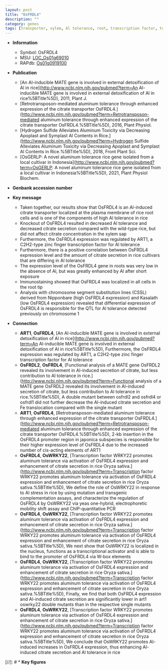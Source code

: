```yaml
---
layout: post
title: "OsFRDL4"
description: ""
category: genes
tags: [transporter, xylem, Al tolerance, root, transcription factor, tolerance]
---
```


* **Information**  
    + Symbol: OsFRDL4  
    + MSU: [LOC_Os01g69010](http://rice.plantbiology.msu.edu/cgi-bin/ORF_infopage.cgi?orf=LOC_Os01g69010)  
    + RAPdb: [Os01g0919100](http://rapdb.dna.affrc.go.jp/viewer/gbrowse_details/irgsp1?name=Os01g0919100)  

* **Publication**  
    + [An Al-inducible MATE gene is involved in external detoxification of Al in rice](http://www.ncbi.nlm.nih.gov/pubmed?term=An Al-inducible MATE gene is involved in external detoxification of Al in rice%5BTitle%5D), 2011, Plant J.
    + [Retrotransposon-mediated aluminum tolerance through enhanced expression of the citrate transporter OsFRDL4.](http://www.ncbi.nlm.nih.gov/pubmed?term=Retrotransposon-mediated aluminum tolerance through enhanced expression of the citrate transporter OsFRDL4.%5BTitle%5D), 2016, Plant Physiol.
    + [Hydrogen Sulfide Alleviates Aluminum Toxicity via Decreasing Apoplast and Symplast Al Contents in Rice.](http://www.ncbi.nlm.nih.gov/pubmed?term=Hydrogen Sulfide Alleviates Aluminum Toxicity via Decreasing Apoplast and Symplast Al Contents in Rice.%5BTitle%5D), 2018, Front Plant Sci.
    + [OsGERLP: A novel aluminum tolerance rice gene isolated from a local cultivar in Indonesia](http://www.ncbi.nlm.nih.gov/pubmed?term=OsGERLP: A novel aluminum tolerance rice gene isolated from a local cultivar in Indonesia%5BTitle%5D), 2021, Plant Physiol Biochem.

* **Genbank accession number**  

* **Key message**  
    + Taken together, our results show that OsFRDL4 is an Al-induced citrate transporter localized at the plasma membrane of rice root cells and is one of the components of high Al tolerance in rice
    + Knockout of OsFRDL4 resulted in decreased Al tolerance and decreased citrate secretion compared with the wild-type rice, but did not affect citrate concentration in the xylem sap
    + Furthermore, the OsFRDL4 expression was regulated by ART1, a C2H2-type zinc finger transcription factor for Al tolerance
    + Furthermore, there is a positive correlation between OsFRDL4 expression level and the amount of citrate secretion in rice cultivars that are differing in Al tolerance
    + The expression level of the OsFRDL4 gene in roots was very low in the absence of Al, but was greatly enhanced by Al after short exposure
    + Immunostaining showed that OsFRDL4 was localized in all cells in the root tip
    + Analysis with chromosome segment substitution lines (CSSL) derived from Nipponbare (high OsFRDL4 expression) and Kasalath (low OsFRDL4 expression) revealed that differential expression of OsFRDL4 is responsible for the QTL for Al tolerance detected previously on chromosome 1

* **Connection**  
    + __ART1__, __OsFRDL4__, [An Al-inducible MATE gene is involved in external detoxification of Al in rice](http://www.ncbi.nlm.nih.gov/pubmed?term=An Al-inducible MATE gene is involved in external detoxification of Al in rice%5BTitle%5D), Furthermore, the OsFRDL4 expression was regulated by ART1, a C2H2-type zinc finger transcription factor for Al tolerance
    + __OsFRDL2__, __OsFRDL4__, [Functional analysis of a MATE gene OsFRDL2 revealed its involvement in Al-induced secretion of citrate, but less contribution to Al tolerance in rice.](http://www.ncbi.nlm.nih.gov/pubmed?term=Functional analysis of a MATE gene OsFRDL2 revealed its involvement in Al-induced secretion of citrate, but less contribution to Al tolerance in rice.%5BTitle%5D), A double mutant between osfrdl2 and osfrdl4 or osfrdl1 did not further decrease the Al-induced citrate secretion and Fe translocation compared with the single mutant
    + __ART1__, __OsFRDL4__, [Retrotransposon-mediated aluminum tolerance through enhanced expression of the citrate transporter OsFRDL4.](http://www.ncbi.nlm.nih.gov/pubmed?term=Retrotransposon-mediated aluminum tolerance through enhanced expression of the citrate transporter OsFRDL4.%5BTitle%5D), 2-kb insertion in the OsFRDL4 promoter region in japonica subspecies is responsible for their higher expression level of OsFRDL4 due to the increased number of cis-acting elements of ART1
    + __OsFRDL4__, __OsWRKY22__, [Transcription factor WRKY22 promotes aluminum tolerance via activation of OsFRDL4 expression and enhancement of citrate secretion in rice Oryza sativa.](http://www.ncbi.nlm.nih.gov/pubmed?term=Transcription factor WRKY22 promotes aluminum tolerance via activation of OsFRDL4 expression and enhancement of citrate secretion in rice Oryza sativa.%5BTitle%5D),  We define the role of OsWRKY22 in response to Al stress in rice by using mutation and transgenic complementation assays, and characterize the regulation of OsFRDL4 by OsWRKY22 via yeas one-hybrid, electrophoretic mobility shift assay and ChIP-quantitative PCR
    + __OsFRDL4__, __OsWRKY22__, [Transcription factor WRKY22 promotes aluminum tolerance via activation of OsFRDL4 expression and enhancement of citrate secretion in rice Oryza sativa.](http://www.ncbi.nlm.nih.gov/pubmed?term=Transcription factor WRKY22 promotes aluminum tolerance via activation of OsFRDL4 expression and enhancement of citrate secretion in rice Oryza sativa.%5BTitle%5D),  We next show that OsWRKY22 is localized in the nucleus, functions as a transcriptional activator and is able to bind to the promoter of OsFRDL4 via W-box elements
    + __OsFRDL4__, __OsWRKY22__, [Transcription factor WRKY22 promotes aluminum tolerance via activation of OsFRDL4 expression and enhancement of citrate secretion in rice Oryza sativa.](http://www.ncbi.nlm.nih.gov/pubmed?term=Transcription factor WRKY22 promotes aluminum tolerance via activation of OsFRDL4 expression and enhancement of citrate secretion in rice Oryza sativa.%5BTitle%5D),  Finally, we find that both OsFRDL4 expression and Al-induced citrate secretion are significantly lower in art1 oswrky22 double mutants than in the respective single mutants
    + __OsFRDL4__, __OsWRKY22__, [Transcription factor WRKY22 promotes aluminum tolerance via activation of OsFRDL4 expression and enhancement of citrate secretion in rice Oryza sativa.](http://www.ncbi.nlm.nih.gov/pubmed?term=Transcription factor WRKY22 promotes aluminum tolerance via activation of OsFRDL4 expression and enhancement of citrate secretion in rice Oryza sativa.%5BTitle%5D),  We conclude that OsWRKY22 promotes Al-induced increases in OsFRDL4 expression, thus enhancing Al-induced citrate secretion and Al tolerance in rice

[//]: # * **Key figures**  


